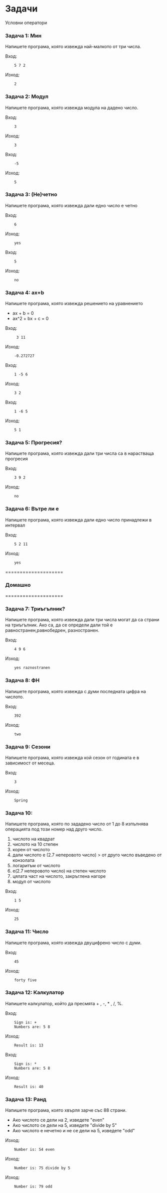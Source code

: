 Задачи
====================

Условни оператори

### Задача 1: Мин
Напишете програма, която извежда най-малкото от три числа.

Вход:
```
    5 7 2
```

Изход:
```
    2
```

### Задача 2: Модул
Напишете програма, която извежда модула на дадено число.

Вход:
```
    3
```
Изход:
```
    3
```

Вход:
```
    -5
```
Изход:
```
    5
```

### Задача 3: (Не)четно
Напишете програма, която извежда дали едно число е четно

Вход:
```
    6
```
Изход:
```
    yes
```

Вход:
```
    5
```
Изход:
```
    no
```


### Задача 4: ax+b
Напишете програма, която извежда решението на уравнението
* аx + b = 0
* ax^2 + bx + c = 0

Вход:
```
     3 11
```
Изход:
```
    -0.272727
```

Вход:
```
    1 -5 6
```
Изход:
```
    3 2
```

Вход:
```
    1 -6 5
```
Изход:
```
    5 1
```


### Задача 5: Прогресия?
Напишете програма, която извежда дали три числа са в нарастваща прогресия

Вход:
```
    3 9 2
```
Изход:
```
    no
```

### Задача 6: Вътре ли е
Напишете програма, която извежда дали едно число принадлежи в интервал

Вход:
```
    5 2 11
```
Изход:
```
    yes
```
====================
### Домашно
====================

### Задача 7: Триъгълник?
Напишете програма, която извежда дали три числа могат да са страни на триъгълник. Ако са, да се определи дали той е равностранен,равнобедрен, разностранен.

Вход:
```
    4 9 6
```
Изход:
```
    yes raznostranen
```


### Задача 8: ФН
Напишете програма, която извежда с думи последната цифра на числото.

Вход:
```
    392
```
Изход:
```
    two
```

### Задача 9: Сезони
Напишете програма, която извежда кой сезон от годината е в зависимост от месеца.

Вход:
```
    3
```
Изход:
```
    Spring
```

### Задача 10:
Напишете програма, която по зададено число от 1 до 8  изпълнява операцията под този номер над друго число.

1. числото на квадрат
2. числото на 10 степен
3. корен от числото
4. дали числото е (2.7 неперовото число) > от друго число въведено от конзолата
5. логаритъм от числото
6. е(2.7 неперовото число) на степен числото
7. цялата част на числото, закръглена нагоре
8. модул от числото

Вход:
```
    1 5
```
Изход:
```
    25
```


### Задача 11: Число
Напишете програма, която извежда двуцифрено число с думи.

Вход:
```
    45
```
Изход:
```
    forty five
```

### Задача 12: Калкулатор
Напишете калкулатор, който да пресмята + , -, * , /, %.

Вход:
```
    Sign is: +
    Numbers are: 5 8
```
Изход:
```
    Result is: 13
```

Вход:
```
    Sign is: * 
    Numbers are: 5 8 
```
Изход:
```
    Result is: 40
```


### Задача 13: Ранд
Напишете програма, която хвърля зарче със 88 страни.
* Ако числото се дели на 2, изведете "even"
* Ако числото се дели на 5, изведете "divide by 5"
* Ако числото е нечетно и не се дели на 5, изведете "odd"


Изход:
```
    Number is: 54 even
```

Изход:
```
    Number is: 75 divide by 5
```

Изход:
```
    Number is: 79 odd
```
